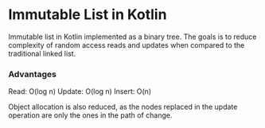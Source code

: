 # Immutable List in Kotlin
Immutable list in Kotlin implemented as a binary tree.
The goals is to reduce complexity of random access reads and updates when compared to the traditional linked list.

### Advantages
Read: O(log n)
Update: O(log n)
Insert: O(n)

Object allocation is also reduced, as the nodes replaced in the update operation are only the ones in the path of change.
